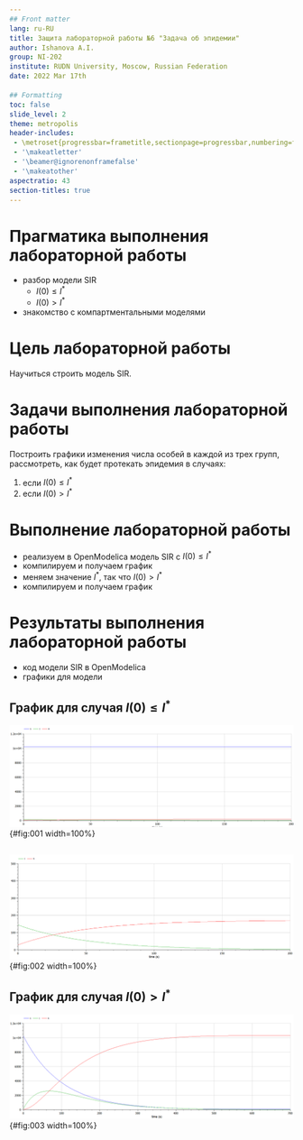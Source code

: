 ```yaml
---
## Front matter
lang: ru-RU
title: Защита лабораторной работы №6 "Задача об эпидемии"
author: Ishanova A.I.
group: NI-202
institute: RUDN University, Moscow, Russian Federation
date: 2022 Mar 17th

## Formatting
toc: false
slide_level: 2
theme: metropolis
header-includes: 
 - \metroset{progressbar=frametitle,sectionpage=progressbar,numbering=fraction}
 - '\makeatletter'
 - '\beamer@ignorenonframefalse'
 - '\makeatother'
aspectratio: 43
section-titles: true
---
```


# Прагматика выполнения лабораторной работы

- разбор модели SIR
    - $I(0) \leq I^*$
   - $I(0) > I^*$
- знакомство с компартментальными моделями

# Цель лабораторной работы

Научиться строить модель SIR.

# Задачи выполнения лабораторной работы

Построить графики изменения числа особей в каждой из трех групп, рассмотреть, как будет протекать эпидемия в случаях:

1. если $I(0) \leq I^*$
2. если $I(0) > I^*$

#  Выполнение лабораторной работы

- реализуем в OpenModelica модель SIR c $I(0) \leq I^*$
- компилируем и получаем график
- меняем значение $I^*$, так что $I(0) > I^*$
- компилируем и получаем график

# Результаты выполнения лабораторной работы

- код модели SIR в OpenModelica
- графики для модели

## График для случая $I(0) \leq I^*$

![График для случая $I(0) \leq I^*$](1.png){#fig:001 width=100%}

##

![График для случая $I(0) \leq I^*$ (только группы $I$ и $R$)](2.png){#fig:002 width=100%}

## График для случая $I(0) > I^*$

![График для случая $I(0) > I^*$](3.png){#fig:003 width=100%}

